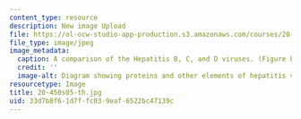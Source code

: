 ```yaml
---
content_type: resource
description: New image Upload
file: https://ol-ocw-studio-app-production.s3.amazonaws.com/courses/20-450-molecular-and-cellular-pathophysiology-be-450-spring-2005/33d7b8f61d7ffc039eaf6522bc47139c_20-450s05-th.jpg
file_type: image/jpeg
image_metadata:
  caption: A comparison of the Hepatitis B, C, and D viruses. (Figure by MIT OpenCourseWare.)
  credit: ''
  image-alt: Diagram showing proteins and other elements of hepatitis viruses.
resourcetype: Image
title: 20-450s05-th.jpg
uid: 33d7b8f6-1d7f-fc03-9eaf-6522bc47139c
---
```

